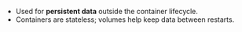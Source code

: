 - Used for **persistent data** outside the container lifecycle.
- Containers are stateless; volumes help keep data between restarts.